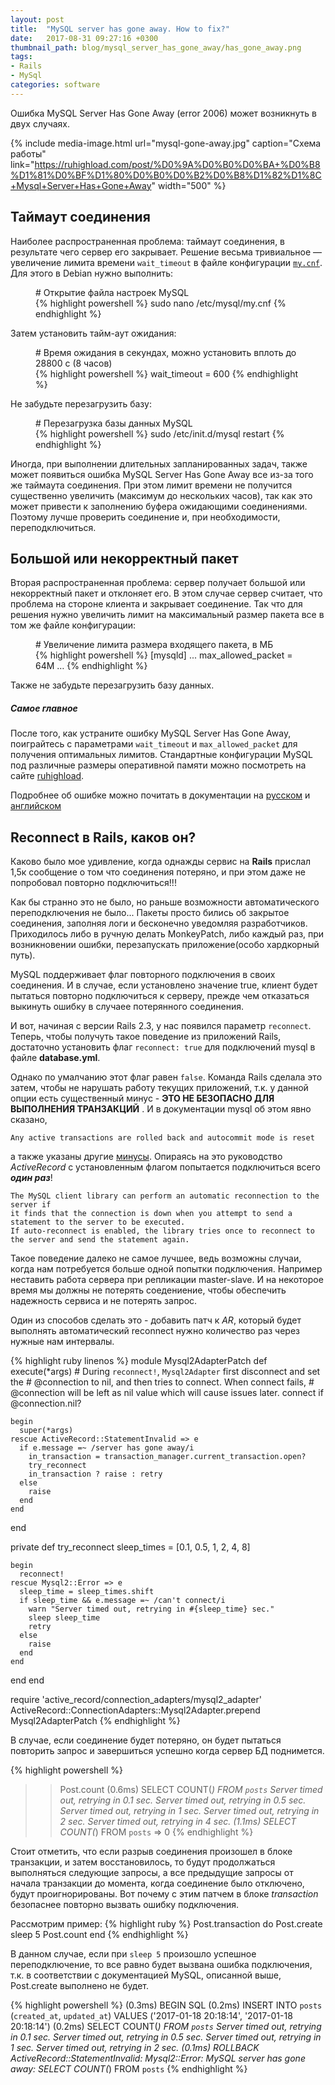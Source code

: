 ```yaml
---
layout: post
title:  "MySQL server has gone away. How to fix?"
date:   2017-08-31 09:27:16 +0300
thumbnail_path: blog/mysql_server_has_gone_away/has_gone_away.png
tags:
- Rails
- MySql
categories: software
---
```


Ошибка MySQL Server Has Gone Away (error 2006) может возникнуть в двух случаях.

{% include media-image.html url="mysql-gone-away.jpg" caption="Схема работы" link="https://ruhighload.com/post/%D0%9A%D0%B0%D0%BA+%D0%B8%D1%81%D0%BF%D1%80%D0%B0%D0%B2%D0%B8%D1%82%D1%8C+Mysql+Server+Has+Gone+Away" width="500" %}

## Таймаут соединения

Наиболее распространенная проблема: таймаут соединения, в результате чего сервер его закрывает. Решение весьма тривиальное — увеличение лимита времени `wait_timeout` в файле конфигурации [`my.cnf`](https://ruhighload.com/post/my.cnf). Для этого в Debian нужно выполнить:
<figure>
    <figcaption># Открытие файла настроек MySQL</figcaption>
    {% highlight powershell %}
    sudo nano 
    /etc/mysql/my.cnf
    {% endhighlight %}
</figure>

Затем установить тайм-аут ожидания:

<figure>
    <figcaption># Время ожидания в секундах, можно установить вплоть до 28800 с (8 часов)</figcaption>
    {% highlight powershell %}
    wait_timeout = 600
   {% endhighlight %}
</figure>

Не забудьте перезагрузить базу:

<figure>
    <figcaption># Перезагрузка базы данных MySQL</figcaption>
    {% highlight powershell %}
    sudo /etc/init.d/mysql restart 
   {% endhighlight %}
</figure>

Иногда, при выполнении длительных запланированных задач, также может появиться ошибка MySQL Server Has Gone Away все из-за того же таймаута соединения. При этом лимит времени не получится существенно увеличить (максимум до нескольких часов), так как это может привести к заполнению буфера ожидающими соединениями. Поэтому лучше проверить соединение и, при необходимости, переподключиться.

## Большой или некорректный пакет

Вторая распространенная проблема: сервер получает большой или некорректный пакет и отклоняет его. В этом случае сервер считает, что проблема на стороне клиента и закрывает соединение. Так что для решения нужно увеличить лимит на максимальный размер пакета все в том же файле конфигурации:
<figure>
    <figcaption># Увеличение лимита размера входящего пакета, в МБ</figcaption>
    {% highlight powershell %}
    [mysqld]
    ...
    max_allowed_packet = 64M
    …
   {% endhighlight %}
</figure>
Также не забудьте перезагрузить базу данных.

##### Самое главное

После того, как устраните ошибку MySQL Server Has Gone Away, поиграйтесь с параметрами `wait_timeout` и `max_allowed_packet` для получения оптимальных лимитов. Стандартные конфигурации MySQL под различные размеры оперативной памяти можно посмотреть на сайте [ruhighload](https://ruhighload.com/post/my.cnf). 

Подробнее об ошибке можно почитать в документации на [русском](http://www.mysql.ru/docs/man/Gone_away.html) и [английском](https://dev.mysql.com/doc/refman/5.7/en/gone-away.html)


## Reconnect в Rails, каков он?

 Каково было мое удивление, когда однажды сервис на **Rails** прислал 1,5к сообщение о том что соединения потеряно, и при этом даже не попробовал повторно подключиться!!!
 
 Как бы странно это не было, но раньше возможности автоматического переподключения не было... Пакеты просто бились об закрытое соединения, заполняя логи и бесконечно уведомляя разработчиков. Приходилось либо в ручную делать MonkeyPatch, либо каждый раз, при возникновении ошибки, перезапускать приложение(особо хардкорный путь).

MySQL поддерживает флаг повторного подключения в своих соединения. И в случае, если установлено значение true, клиент будет пытаться повторно подключиться к серверу, прежде чем отказаться выкинуть ошибку в случаее потерянного соединения. 

И вот, начиная с версии Rails 2.3, у нас появился параметр `reconnect`. Теперь, чтобы получуть такое поведение из приложений Rails, достаточно установить флаг `reconnect: true` для подключений mysql в файле **database.yml**.

Однако по умалчанию этот флаг равен `false`. Команда Rails cделала это затем, чтобы
не нарушать работу текущих приложений, т.к. у данной опции есть существенный минус - **ЭТО НЕ БЕЗОПАСНО ДЛЯ ВЫПОЛНЕНИЯ ТРАНЗАКЦИЙ** . И в документации mysql об этом явно сказано,

``` Any active transactions are rolled back and autocommit mode is reset ```
 
 а также указаны другие [минусы](https://dev.mysql.com/doc/refman/5.7/en/c-api-auto-reconnect.html). Опираясь на это руководство *ActiveRecord* с установленным флагом попытается подключиться всего  ***один раз***!
 
```
The MySQL client library can perform an automatic reconnection to the server if
it finds that the connection is down when you attempt to send a statement to the server to be executed. 
If auto-reconnect is enabled, the library tries once to reconnect to the server and send the statement again.
```

Такое поведение далеко не самое лучшее, ведь возможны случаи, когда нам потребуется больше одной попытки подключения. Например неставить работа сервера при репликации master-slave. И на некоторое время мы должны не потерять соедениение, чтобы обеспечить надежность сервиса и не потерять запрос.

Один из способов сделать это - добавить патч к *AR*, который будет выполнять автоматический reconnect нужно количество раз через нужные нам интервалы.

{% highlight ruby linenos %}
module Mysql2AdapterPatch
  def execute(*args)
    # During `reconnect!`, `Mysql2Adapter` first disconnect and set the
    # @connection to nil, and then tries to connect. When connect fails,
    # @connection will be left as nil value which will cause issues later.
    connect if @connection.nil?

    begin
      super(*args)
    rescue ActiveRecord::StatementInvalid => e
      if e.message =~ /server has gone away/i
        in_transaction = transaction_manager.current_transaction.open?
        try_reconnect
        in_transaction ? raise : retry
      else
        raise
      end
    end
  end

  private
  def try_reconnect
    sleep_times = [0.1, 0.5, 1, 2, 4, 8]

    begin
      reconnect!
    rescue Mysql2::Error => e
      sleep_time = sleep_times.shift
      if sleep_time && e.message =~ /can't connect/i
        warn "Server timed out, retrying in #{sleep_time} sec."
        sleep sleep_time
        retry
      else
        raise
      end
    end
  end
end

require 'active_record/connection_adapters/mysql2_adapter'
ActiveRecord::ConnectionAdapters::Mysql2Adapter.prepend Mysql2AdapterPatch
{% endhighlight %}

В случае, если соединение будет потеряно, он будет пытаться повторить запрос и завершиться успешно когда сервер БД поднимется.

{% highlight powershell %}
>> Post.count
   (0.6ms)  SELECT COUNT(*) FROM `posts`
Server timed out, retrying in 0.1 sec.
Server timed out, retrying in 0.5 sec.
Server timed out, retrying in 1 sec.
Server timed out, retrying in 2 sec.
Server timed out, retrying in 4 sec.
   (1.1ms)  SELECT COUNT(*) FROM `posts`
=> 0
{% endhighlight %}

Стоит отметить, что если разрыв соединения произошел в блоке транзакции, и затем восстановилось, то будут продолжаться выполняться следующие запросы, а все предыдущие запросы от начала транзакции до момента, когда соединение было отключено, будут проигнорированы. Вот почему с этим патчем в блоке *transaction* безопаснее повторно вызвать ошибку подключения.

Рассмотрим пример:
{% highlight ruby %}
Post.transaction do
  Post.create
  sleep 5
  Post.count
end
{% endhighlight %}

В данном случае, если при `sleep 5` произошло успешное переподключение, то все равно будет вызвана ошибка подключения, т.к. в соответствии с документацией MySQL, описанной выше, Post.create выполнено не будет.

{% highlight powershell %}
   (0.3ms)  BEGIN
  SQL (0.2ms)  INSERT INTO `posts` (`created_at`, `updated_at`) VALUES ('2017-01-18 20:18:14', '2017-01-18 20:18:14')
   (0.2ms)  SELECT COUNT(*) FROM `posts`
Server timed out, retrying in 0.1 sec.
Server timed out, retrying in 0.5 sec.
Server timed out, retrying in 1 sec.
Server timed out, retrying in 2 sec.
   (0.1ms)  ROLLBACK
ActiveRecord::StatementInvalid: Mysql2::Error: MySQL server has gone away: SELECT COUNT(*) FROM `posts`
{% endhighlight %}
